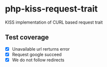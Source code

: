 # php-kiss-request-trait

KISS implementation of CURL based request trait

## Test coverage

- [x] Unavailable url rerturns error
- [x] Request google succeed
- [x] We do not follow redirects
